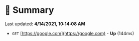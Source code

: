 # 📖 Summary
Last updated: **4/14/2021, 10:14:08 AM**

- `GET` [https://google.com](https://google.com) - **Up** (144ms)
